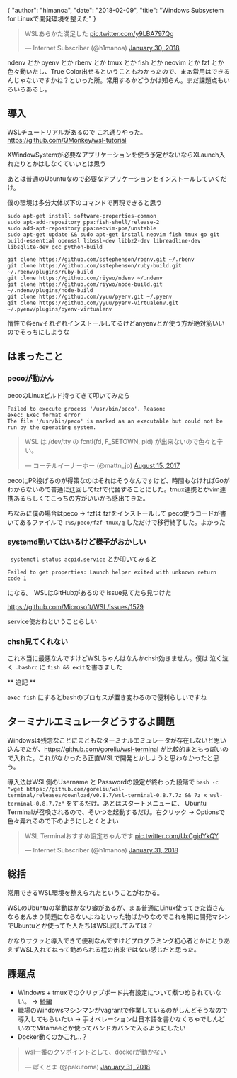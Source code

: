 {
   "author": "himanoa",
   "date": "2018-02-09",
   "title": "Windows Subsystem for Linuxで開発環境を整えた"
}

<blockquote class="twitter-tweet" data-partner="tweetdeck"><p lang="ja" dir="ltr">WSLあらかた満足した <a href="https://t.co/y9LBA797Qg">pic.twitter.com/y9LBA797Qg</a></p>&mdash; Internet Subscriber (@h1manoa) <a href="https://twitter.com/h1manoa/status/958485588339965952?ref_src=twsrc%5Etfw">January 30, 2018</a></blockquote>

ndenv とか pyenv とか rbenv とか tmux とか fish とか neovim とか fzf とか色々動いたし、True Color出せるということもわかったので、まぁ常用はできるんじゃないですかね？といった所。常用するかどうかは知らん。まだ課題点もいろいろあるし。

## 導入

WSLチュートリアルがあるので これ通りやった。 https://github.com/QMonkey/wsl-tutorial

XWindowSystemが必要なアプリケーションを使う予定がないならXLaunch入れたりとかはしなくていいとは思う

あとは普通のUbuntuなので必要なアプリケーションをインストールしていくだけ。

僕の環境は多分大体以下のコマンドで再現できると思う

```
sudo apt-get install software-properties-common
sudo apt-add-repository ppa:fish-shell/release-2
sudo add-apt-repository ppa:neovim-ppa/unstable
sudo apt-get update && sudo apt-get install neovim fish tmux go git build-essential openssl libssl-dev libbz2-dev libreadline-dev libsqlite-dev gcc python-build

git clone https://github.com/sstephenson/rbenv.git ~/.rbenv
git clone https://github.com/sstephenson/ruby-build.git ~/.rbenv/plugins/ruby-build
git clone https://github.com/riywo/ndenv ~/.ndenv
git clone https://github.com/riywo/node-build.git ~/.ndenv/plugins/node-build
git clone https://github.com/yyuu/pyenv.git ~/.pyenv
git clone https://github.com/yyuu/pyenv-virtualenv.git ~/.pyenv/plugins/pyenv-virtualenv
```

惰性で各envそれぞれインストールしてるけどanyenvとか使う方が絶対筋いいのでそっちにしような

## はまったこと

### pecoが動かん

pecoのLinuxビルド持ってきて叩いてみたら

```
Failed to execute process '/usr/bin/peco'. Reason:
exec: Exec format error
The file '/usr/bin/peco' is marked as an executable but could not be run by the operating system.
```

<blockquote class="twitter-tweet" data-partner="tweetdeck"><p lang="ja" dir="ltr">WSL は /dev/tty の fcntl(fd, F_SETOWN, pid) が出来ないので色々と辛い。</p>&mdash; コーテルイーナーホー (@mattn_jp) <a href="https://twitter.com/mattn_jp/status/897277502472601601?ref_src=twsrc%5Etfw">August 15, 2017</a></blockquote>

pecoにPR投げるのが得策なのはそれはそうなんですけど、時間もなければGoがわからないので普通に迂回してfzfで代替することにした。tmux連携とかvim連携あるらしくてこっちの方がいいかも感出てきた。

ちなみに僕の場合はpeco -> fzfは fzfをインストールして peco使うコードが書いてあるファイルで `:%s/peco/fzf-tmux/g` しただけで移行終了した。よかった

### systemd動いてはいるけど様子がおかしい

` systemctl status acpid.service` とか叩いてみると

```
Failed to get properties: Launch helper exited with unknown return code 1
```

になる。 WSLはGitHubがあるので issue見てたら見つけた

 https://github.com/Microsoft/WSL/issues/1579

service使おねということらしい

### chsh見てくれない

これ本当に最悪なんですけどWSLちゃんはなんかchsh効きません。僕は 泣く泣く `.bashrc` に `fish && exit`を書きました

** 追記 **

`exec fish` にするとbashのプロセスが置き変わるので便利らしいですね

## ターミナルエミュレータどうするよ問題

Windowsは残念なことにまともなターミナルエミュレータが存在しないと思い込んでたが、https://github.com/goreliu/wsl-terminal が比較的まともっぽいので入れた。これがなかったら正直WSLで開発とかしようと思わなかったと思う。

導入法はWSL側のUsername と Passwordの設定が終わった段階で `bash -c "wget https://github.com/goreliu/wsl-terminal/releases/download/v0.8.7/wsl-terminal-0.8.7.7z && 7z x wsl-terminal-0.8.7.7z"` をするだけ。あとはスタートメニューに、 Ubuntu Terminalが召喚されるので、そいつを起動するだけ。右クリック -> Optionsで色々弄れるので下のようにしとくとよい

<blockquote class="twitter-tweet" data-partner="tweetdeck"><p lang="ja" dir="ltr">WSL Terminalおすすめ設定ちゃんです <a href="https://t.co/UxCgidYkQY">pic.twitter.com/UxCgidYkQY</a></p>&mdash; Internet Subscriber (@h1manoa) <a href="https://twitter.com/h1manoa/status/958500916671406080?ref_src=twsrc%5Etfw">January 31, 2018</a></blockquote>


## 総括

常用できるWSL環境を整えられたということがわかる。

WSLのUbuntuの挙動はかなり癖があるが、まぁ普通にLinux使ってきた皆さんならあんまり問題にならないよねといった物ばかりなのでこれを期に開発マシンでUbuntuとか使ってた人たちはWSL試してみては？

かなりサクッと導入できて便利なんですけどプログラミング初心者とかにとりあえずWSL入れてねって勧められる程の出来ではない感じだと思った。

## 課題点

- Windows + tmuxでのクリップボード共有設定について煮つめられていない。 -> [続編](https://blog.himanoa.net/entries/20/)
- 職場のWindowsマシンマンがvagrantで作業しているのがしんどそうなので導入してもらいたい -> 手オペレーションは日本語を書かなくちゃでしんどいのでMitamaeとか使ってバンドカバンで入るようにしたい
- Docker動くのかこれ…？

<blockquote class="twitter-tweet" data-partner="tweetdeck"><p lang="ja" dir="ltr">wsl一番のクソポイントとして、dockerが動かない</p>&mdash; ぱくとま (@pakutoma) <a href="https://twitter.com/pakutoma/status/958501922314469376?ref_src=twsrc%5Etfw">January 31, 2018</a></blockquote>
